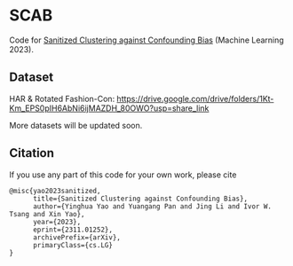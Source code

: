 # SCAB

Code for [Sanitized Clustering against Confounding Bias]([https://arxiv.org/abs/2311.01252](https://link.springer.com/article/10.1007/s10994-023-06451-5?utm_source=rct_congratemailt&utm_medium=email&utm_campaign=oa_20231228&utm_content=10.1007/s10994-023-06451-5)) (Machine Learning 2023).

## Dataset
HAR & Rotated Fashion-Con: https://drive.google.com/drive/folders/1Kt-Km_EPS0pIH6AbNi6ijMAZDH_80OWO?usp=share_link 

More datasets will be updated soon.

## Citation

If you use any part of this code for your own work, please cite

```
@misc{yao2023sanitized,
      title={Sanitized Clustering against Confounding Bias}, 
      author={Yinghua Yao and Yuangang Pan and Jing Li and Ivor W. Tsang and Xin Yao},
      year={2023},
      eprint={2311.01252},
      archivePrefix={arXiv},
      primaryClass={cs.LG}
}
```
